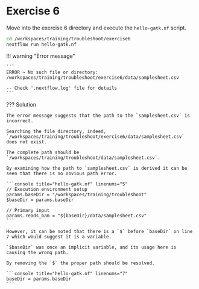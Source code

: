 # Exercise 6

Move into the exercise 6 directory and execute the `hello-gatk.nf` script.

```bash
cd /workspaces/training/troubleshoot/exercise6
nextflow run hello-gatk.nf
```

!!! warning "Error message"

    ```
    ERROR ~ No such file or directory: /workspaces/training/troubleshoot/exercise6/data/samplesheet.csv

    -- Check '.nextflow.log' file for details
    ```

??? Solution

    The error message suggests that the path to the `samplesheet.csv` is incorrect.

    Searching the file directory, indeed, `/workspaces/training/troubleshoot/exercise6/data/samplesheet.csv` does not exist.

    The complete path should be `/workspaces/training/troubleshoot/data/samplesheet.csv`.

    By examining how the path to `samplesheet.csv` is derived it can be seen that there is no obvious path error.

    ```console title="hello-gatk.nf" linenums="5"
    // Execution environment setup
    params.baseDir = "/workspaces/training/troubleshoot"
    $baseDir = params.baseDir

    // Primary input
    params.reads_bam = "${baseDir}/data/samplesheet.csv"
    ```

    However, it can be noted that there is a `$` before `baseDir` on line 7 which would suggest it is a variable.

    `$baseDir` was once an implicit variable, and its usage here is causing the wrong path.

    By removing the `$` the proper path should be resolved.

    ```console title="hello-gatk.nf" linenums="7"
    baseDir = params.baseDir
    ```
